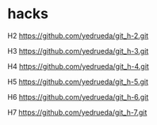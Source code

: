 # hacks

H2
https://github.com/yedrueda/git_h-2.git

H3
https://github.com/yedrueda/git_h-3.git

H4
https://github.com/yedrueda/git_h-4.git

H5
https://github.com/yedrueda/git_h-5.git

H6
https://github.com/yedrueda/git_h-6.git

H7
https://github.com/yedrueda/git_h-7.git
